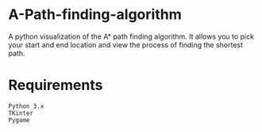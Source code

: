 # A-Path-finding-algorithm
 A python visualization of the A* path finding algorithm. It allows you to pick your start and end location and view the process of finding the shortest path.
 
# Requirements

    Python 3.x
    TKinter
    Pygame
